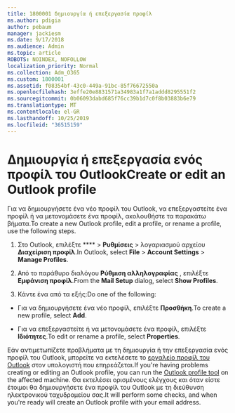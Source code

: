 ```yaml
---
title: 1800001 δημιουργία ή επεξεργασία προφίλ
ms.author: pdigia
author: pebaum
manager: jackiesm
ms.date: 9/17/2018
ms.audience: Admin
ms.topic: article
ROBOTS: NOINDEX, NOFOLLOW
localization_priority: Normal
ms.collection: Adm_O365
ms.custom: 1800001
ms.assetid: f08354bf-43c0-449a-91bc-85f76672550a
ms.openlocfilehash: 3effe20e8831571a34983a1f7a1addd8295551f2
ms.sourcegitcommit: 0b06093dabd685f76cc39b1d7c0f8b03883b6e79
ms.translationtype: MT
ms.contentlocale: el-GR
ms.lasthandoff: 10/25/2019
ms.locfileid: "36515159"
---
```

# <a name="create-or-edit-an-outlook-profile"></a><span data-ttu-id="b4dd2-102">Δημιουργία ή επεξεργασία ενός προφίλ του Outlook</span><span class="sxs-lookup"><span data-stu-id="b4dd2-102">Create or edit an Outlook profile</span></span>

<span data-ttu-id="b4dd2-103">Για να δημιουργήσετε ένα νέο προφίλ του Outlook, να επεξεργαστείτε ένα προφίλ ή να μετονομάσετε ένα προφίλ, ακολουθήστε τα παρακάτω βήματα.</span><span class="sxs-lookup"><span data-stu-id="b4dd2-103">To create a new Outlook profile, edit a profile, or rename a profile, use the following steps.</span></span>
  
1. <span data-ttu-id="b4dd2-104">Στο Outlook, επιλέξτε \*\*\*\* \> **Ρυθμίσεις** \> λογαριασμού αρχείου **Διαχείριση προφίλ**.</span><span class="sxs-lookup"><span data-stu-id="b4dd2-104">In Outlook, select **File** \> **Account Settings** \> **Manage Profiles**.</span></span>
    
2. <span data-ttu-id="b4dd2-105">Από το παράθυρο διαλόγου **Ρύθμιση αλληλογραφίας** , επιλέξτε **Εμφάνιση προφίλ**.</span><span class="sxs-lookup"><span data-stu-id="b4dd2-105">From the **Mail Setup** dialog, select **Show Profiles**.</span></span>
    
3. <span data-ttu-id="b4dd2-106">Κάντε ένα από τα εξής:</span><span class="sxs-lookup"><span data-stu-id="b4dd2-106">Do one of the following:</span></span>
    
  - <span data-ttu-id="b4dd2-107">Για να δημιουργήσετε ένα νέο προφίλ, επιλέξτε **Προσθήκη**.</span><span class="sxs-lookup"><span data-stu-id="b4dd2-107">To create a new profile, select **Add**.</span></span>
    
  - <span data-ttu-id="b4dd2-108">Για να επεξεργαστείτε ή να μετονομάσετε ένα προφίλ, επιλέξτε **Ιδιότητες**.</span><span class="sxs-lookup"><span data-stu-id="b4dd2-108">To edit or rename a profile, select **Properties**.</span></span>
    
<span data-ttu-id="b4dd2-109">Εάν αντιμετωπίζετε προβλήματα με τη δημιουργία ή την επεξεργασία ενός προφίλ του Outlook, μπορείτε να εκτελέσετε το [εργαλείο προφίλ του Outlook](https://aka.ms/SaRA-OutlookSetupProfile) στον υπολογιστή που επηρεάζεται.</span><span class="sxs-lookup"><span data-stu-id="b4dd2-109">If you're having problems creating or editing an Outlook profile, you can run the [Outlook profile tool](https://aka.ms/SaRA-OutlookSetupProfile) on the affected machine.</span></span> <span data-ttu-id="b4dd2-110">Θα εκτελέσει ορισμένους ελέγχους και όταν είστε έτοιμοι θα δημιουργήσετε ένα προφίλ του Outlook με τη διεύθυνση ηλεκτρονικού ταχυδρομείου σας.</span><span class="sxs-lookup"><span data-stu-id="b4dd2-110">It will perform some checks, and when you're ready will create an Outlook profile with your email address.</span></span> 
  

